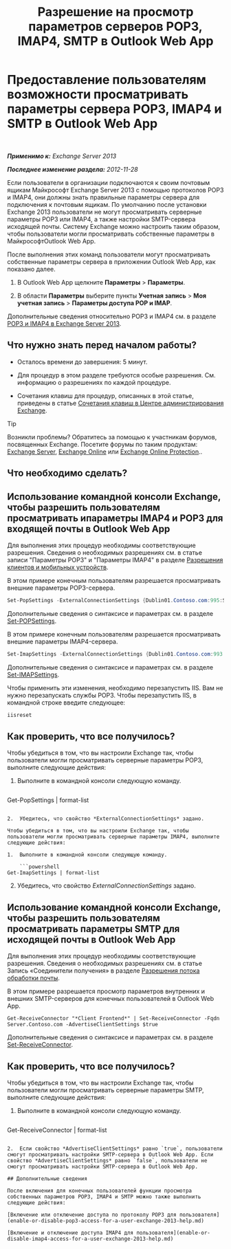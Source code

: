 ﻿---
title: 'Разрешение на просмотр параметров серверов POP3, IMAP4, SMTP в Outlook Web App'
TOCTitle: Предоставление пользователям возможности просматривать параметры сервера POP3, IMAP4 и SMTP в Outlook Web App
ms:assetid: bd22bf7e-3bf7-45e6-8790-919b780166f6
ms:mtpsurl: https://technet.microsoft.com/ru-ru/library/Gg298947(v=EXCHG.150)
ms:contentKeyID: 50556445
ms.date: 04/30/2018
mtps_version: v=EXCHG.150
ms.translationtype: HT
---

# Предоставление пользователям возможности просматривать параметры сервера POP3, IMAP4 и SMTP в Outlook Web App

 

_**Применимо к:** Exchange Server 2013_

_**Последнее изменение раздела:** 2012-11-28_

Если пользователи в организации подключаются к своим почтовым ящикам Майкрософт Exchange Server 2013 с помощью протоколов POP3 и IMAP4, они должны знать правильные параметры сервера для подключения к почтовым ящикам. По умолчанию после установки Exchange 2013 пользователи не могут просматривать серверные параметры POP3 или IMAP4, а также настройки SMTP-сервера исходящей почты. Систему Exchange можно настроить таким образом, чтобы пользователи могли просматривать собственные параметры в МайкрософтOutlook Web App.

После выполнения этих команд пользователи могут просматривать собственные параметры сервера в приложении Outlook Web App, как показано далее.

1.  В Outlook Web App щелкните **Параметры** \> **Параметры**.

2.  В области **Параметры** выберите пункты **Учетная запись** \> **Моя учетная запись** \> **Параметры доступа POP и IMAP**.

Дополнительные сведения относительно POP3 и IMAP4 см. в разделе [POP3 и IMAP4 в Exchange Server 2013](pop3-and-imap4-in-exchange-server-2013-exchange-2013-help.md).

## Что нужно знать перед началом работы?

  - Осталось времени до завершения: 5 минут.

  - Для процедур в этом разделе требуются особые разрешения. См. информацию о разрешениях по каждой процедуре.

  - Сочетания клавиш для процедур, описанных в этой статье, приведены в статье [Сочетания клавиш в Центре администрирования Exchange](keyboard-shortcuts-in-the-exchange-admin-center-exchange-online-protection-help.md).

> [!TIP]  
> Возникли проблемы? Обратитесь за помощью к участникам форумов, посвященных Exchange. Посетите форумы по таким продуктам: <a href="https://go.microsoft.com/fwlink/p/?linkid=60612">Exchange Server</a>, <a href="https://go.microsoft.com/fwlink/p/?linkid=267542">Exchange Online</a> или <a href="https://go.microsoft.com/fwlink/p/?linkid=285351">Exchange Online Protection</a>..


## Что необходимо сделать?

## Использование командной консоли Exchange, чтобы разрешить пользователям просматривать ипараметры IMAP4 и POP3 для входящей почты в Outlook Web App

Для выполнения этих процедур необходимы соответствующие разрешения. Сведения о необходимых разрешениях см. в статье записи "Параметры POP3" и "Параметры IMAP4" в разделе [Разрешения клиентов и мобильных устройств](clients-and-mobile-devices-permissions-exchange-2013-help.md).

В этом примере конечным пользователям разрешается просматривать внешние параметры POP3-сервера.

```powershell
Set-PopSettings -ExternalConnectionSettings {Dublin01.Contoso.com:995:SSL}
```

Дополнительные сведения о синтаксисе и параметрах см. в разделе [Set-POPSettings](https://technet.microsoft.com/ru-ru/library/aa997154\(v=exchg.150\)).

В этом примере конечным пользователям разрешается просматривать внешние параметры IMAP4-сервера.

```powershell
Set-ImapSettings -ExternalConnectionSettings {Dublin01.Contoso.com:993:SSL}
```

Дополнительные сведения о синтаксисе и параметрах см. в разделе [Set-IMAPSettings](https://technet.microsoft.com/ru-ru/library/aa998252\(v=exchg.150\)).

Чтобы применить эти изменения, необходимо перезапустить IIS. Вам не нужно перезапускать службы POP3. Чтобы перезапустить IIS, в командной строке введите следующее:

```powershell
iisreset
```

## Как проверить, что все получилось?

Чтобы убедиться в том, что вы настроили Exchange так, чтобы пользователи могли просматривать серверные параметры POP3, выполните следующие действия:

1.  Выполните в командной консоли следующую команду.
    
    ```powershell
Get-PopSettings | format-list
```

2.  Убедитесь, что свойство *ExternalConnectionSettings* задано.

Чтобы убедиться в том, что вы настроили Exchange так, чтобы пользователи могли просматривать серверные параметры IMAP4, выполните следующие действия:

1.  Выполните в командной консоли следующую команду.
    
    ```powershell
Get-ImapSettings | format-list
```

2.  Убедитесь, что свойство *ExternalConnectionSettings* задано.

## Использование командной консоли Exchange, чтобы разрешить пользователям просматривать параметры SMTP для исходящей почты в Outlook Web App

Для выполнения этих процедур необходимы соответствующие разрешения. Сведения о необходимых разрешениях см. в статье Запись «Соединители получения» в разделе [Разрешения потока обработки почты](mail-flow-permissions-exchange-2013-help.md).

В этом примере разрешается просмотр параметров внутренних и внешних SMTP-серверов для конечных пользователей в Outlook Web App.

    Get-ReceiveConnector "*Client Frontend*" | Set-ReceiveConnector -Fqdn Server.Contoso.com -AdvertiseClientSettings $true 

Дополнительные сведения о синтаксисе и параметрах см. в разделе [Set-ReceiveConnector](https://technet.microsoft.com/ru-ru/library/bb125140\(v=exchg.150\)).

## Как проверить, что все получилось?

Чтобы убедиться в том, что вы настроили Exchange так, чтобы пользователи могли просматривать серверные параметры SMTP, выполните следующие действия:

1.  Выполните в командной консоли следующую команду.
    
    ```powershell
Get-ReceiveConnector | format-list
```

2.  Если свойство *AdvertiseClientSettings* равно `true`, пользователи смогут просматривать настройки SMTP-сервера в Outlook Web App. Если свойство *AdvertiseClientSettings* равно `false`, пользователи не смогут просматривать настройки SMTP-сервера в Outlook Web App.

## Дополнительные сведения

После включения для конечных пользователей функции просмотра собственных параметров POP3, IMAP4 и SMTP можно также выполнить следующие действия:

[Включение или отключение доступа по протоколу POP3 для пользователя](enable-or-disable-pop3-access-for-a-user-exchange-2013-help.md)

[Включение и отключение доступа IMAP4 для пользователя](enable-or-disable-imap4-access-for-a-user-exchange-2013-help.md)

